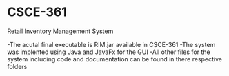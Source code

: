 # CSCE-361
Retail Inventory Management System

-The acutal final executable is RIM.jar available in CSCE-361
-The system was implented using Java and JavaFx for the GUI
-All other files for the system including code and documentation can be found in there respective folders
